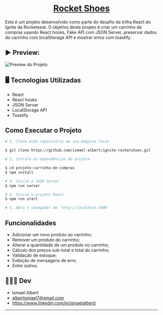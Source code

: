 <h1 align="center">
    <a href="#">Rocket Shoes </a>
</h1>

Este é um projeto desenvolvido como parte do desafio da trilha React do Ignite da Rocketseat. O objetivo deste projeto é criar um carrinho de compras usando React hooks, Fake API com JSON Server, preservar dados do carrinho com localStorage API e mostrar erros com toastify.

## ▶️ Preview:
![Preview do Projeto](https://github.com/ismael-albert/challenge-ignite-rocketshoes/blob/master/src/assets/preview.gif)



## 🖥️ Tecnologias Utilizadas

- React
- React hooks
- JSON Server
- LocalStorage API
- Toastify

## Como Executar o Projeto
```bash
# 1. Clone este repositório em sua máquina local

$ git clone https://github.com/ismael-albert/ignite-rocketshoes.git

# 2. Instale as dependências do projeto

$ cd projeto-carrinho-de-compras
$ npm install

# 3. Inicie o JSON Server
$ npm run server

# 4. Inicie o projeto React
$ npm run start

# 5. Abra o navegador em `http://localhost:3000`
```
## Funcionalidades

- Adicionar um novo produto ao carrinho;
- Remover um produto do carrinho;
- Alterar a quantidade de um produto no carrinho;
- Cálculo dos preços sub-total e total do carrinho;
- Validação de estoque;
- Exibição de mensagens de erro;
- Entre outros.


## 🧑🏽‍💻 Dev

- Ismael Albert
- albertismael7@gmail.com
- https://www.linkedin.com/in/ismaelalbert/
---
